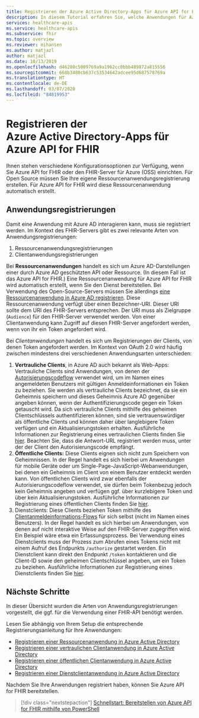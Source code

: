 ```yaml
---
title: Registrieren der Azure Active Directory-Apps für Azure API for FHIR
description: In diesem Tutorial erfahren Sie, welche Anwendungen für Azure API for FHIR und für den FHIR Server für Azure registriert werden müssen.
services: healthcare-apis
ms.service: healthcare-apis
ms.subservice: fhir
ms.topic: overview
ms.reviewer: mihansen
ms.author: matjazl
author: matjazl
ms.date: 10/13/2019
ms.openlocfilehash: d46280c5009769a9a1962cc0bbb489872a815556
ms.sourcegitcommit: 668b3480cb637c53534642adcee95d687578769a
ms.translationtype: HT
ms.contentlocale: de-DE
ms.lasthandoff: 03/07/2020
ms.locfileid: "84819953"
---
```

# <a name="register-the-azure-active-directory-apps-for-azure-api-for-fhir"></a>Registrieren der Azure Active Directory-Apps für Azure API for FHIR

Ihnen stehen verschiedene Konfigurationsoptionen zur Verfügung, wenn Sie Azure API for FHIR oder den FHIR-Server für Azure (OSS) einrichten. Für Open Source müssen Sie Ihre eigene Ressourcenanwendungsregistrierung erstellen. Für Azure API for FHIR wird diese Ressourcenanwendung automatisch erstellt.

## <a name="application-registrations"></a>Anwendungsregistrierungen

Damit eine Anwendung mit Azure AD interagieren kann, muss sie registriert werden. Im Kontext des FHIR-Servers gibt es zwei relevante Arten von Anwendungsregistrierungen:

1. Ressourcenanwendungsregistrierungen
1. Clientanwendungsregistrierungen

Bei **Ressourcenanwendungen** handelt es sich um Azure AD-Darstellungen einer durch Azure AD geschützten API oder Ressource. (In diesem Fall ist das Azure API for FHIR.) Eine Ressourcenanwendung für Azure API for FHIR wird automatisch erstellt, wenn Sie den Dienst bereitstellen. Bei Verwendung des Open-Source-Servers müssen Sie allerdings [eine Ressourcenanwendung in Azure AD registrieren](register-resource-azure-ad-client-app.md). Diese Ressourcenanwendung verfügt über einen Bezeichner-URI. Dieser URI sollte dem URI des FHIR-Servers entsprechen. Der URI muss als Zielgruppe (`Audience`) für den FHIR-Server verwendet werden. Von einer Clientanwendung kann Zugriff auf diesen FHIR-Server angefordert werden, wenn von ihr ein Token angefordert wird.

Bei *Clientanwendungen* handelt es sich um Registrierungen der Clients, von denen Token angefordert werden. Im Kontext von OAuth 2.0 wird häufig zwischen mindestens drei verschiedenen Anwendungsarten unterschieden:

1. **Vertrauliche Clients**, in Azure AD auch bekannt als Web-Apps: Vertrauliche Clients sind Anwendungen, von denen der [Autorisierungscodeflow](https://docs.microsoft.com/azure/active-directory/develop/v1-protocols-oauth-code) verwendet wird, um im Namen eines angemeldeten Benutzers mit gültigen Anmeldeinformationen ein Token zu beziehen. Sie werden als vertrauliche Clients bezeichnet, da sie ein Geheimnis speichern und dieses Geheimnis Azure AD gegenüber angeben können, wenn der Authentifizierungscode gegen ein Token getauscht wird. Da sich vertrauliche Clients mithilfe des geheimen Clientschlüssels authentifizieren können, sind sie vertrauenswürdiger als öffentliche Clients und können daher über langlebigere Token verfügen und ein Aktualisierungstoken erhalten. Ausführliche Informationen zur Registrierung eines vertraulichen Clients finden Sie [hier](register-confidential-azure-ad-client-app.md). Beachten Sie, dass die Antwort-URL registriert werden muss, unter der der Client den Autorisierungscode empfängt.
1. **Öffentliche Clients:** Diese Clients eignen sich nicht zum Speichern von Geheimnissen. In der Regel handelt es sich hierbei um Anwendungen für mobile Geräte oder um Single-Page-JavaScript-Webanwendungen, bei denen ein Geheimnis im Client von einem Benutzer entdeckt werden kann. Von öffentlichen Clients wird zwar ebenfalls der Autorisierungscodeflow verwendet, sie dürfen beim Tokenbezug jedoch kein Geheimnis angeben und verfügen ggf. über kurzlebigere Token und über kein Aktualisierungstoken. Ausführliche Informationen zur Registrierung eines öffentlichen Clients finden Sie [hier](register-public-azure-ad-client-app.md).
1. Dienstclients: Diese Clients beziehen Token mithilfe des [Clientanmeldeinformations-Flows](https://docs.microsoft.com/azure/active-directory/develop/v1-oauth2-client-creds-grant-flow) für sich selbst (nicht im Namen eines Benutzers). In der Regel handelt es sich hierbei um Anwendungen, von denen auf nicht interaktive Weise auf den FHIR-Server zugegriffen wird. Ein Beispiel wäre etwa ein Erfassungsprozess. Bei Verwendung eines Dienstclients muss der Prozess zum Abrufen eines Tokens nicht mit einem Aufruf des Endpunkts `/authorize` gestartet werden. Ein Dienstclient kann direkt den Endpunkt `/token` kontaktieren und die Client-ID sowie den geheimen Clientschlüssel angeben, um ein Token zu beziehen. Ausführliche Informationen zur Registrierung eines Dienstclients finden Sie [hier](register-service-azure-ad-client-app.md).

## <a name="next-steps"></a>Nächste Schritte

In dieser Übersicht wurden die Arten von Anwendungsregistrierungen vorgestellt, die ggf. für die Verwendung einer FHIR-API benötigt werden.

Lesen Sie abhängig von Ihrem Setup die entsprechende Registrierungsanleitung für Ihre Anwendungen:

* [Registrieren einer Ressourcenanwendung in Azure Active Directory](register-resource-azure-ad-client-app.md)
* [Registrieren einer vertraulichen Clientanwendung in Azure Active Directory](register-confidential-azure-ad-client-app.md)
* [Registrieren einer öffentlichen Clientanwendung in Azure Active Directory](register-public-azure-ad-client-app.md)
* [Registrieren einer Dienstclientanwendung in Azure Active Directory](register-service-azure-ad-client-app.md)

Nachdem Sie Ihre Anwendungen registriert haben, können Sie Azure API for FHIR bereitstellen.

>[!div class="nextstepaction"]
>[Schnellstart: Bereitstellen von Azure API for FHIR mithilfe von PowerShell](fhir-paas-powershell-quickstart.md)